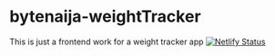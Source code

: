 # bytenaija-weightTracker
This is just a frontend work for a weight tracker app
[![Netlify Status](https://api.netlify.com/api/v1/badges/6e1abaa9-5761-4735-8808-254b5dc60e40/deploy-status)](https://app.netlify.com/sites/phiiileo-weight-tracker/deploys)
